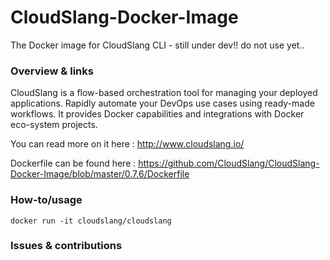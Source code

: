 # CloudSlang-Docker-Image
The Docker image for CloudSlang CLI - still under dev!! do not use yet..

### Overview & links

CloudSlang is a flow-based orchestration tool for managing your deployed applications. 
Rapidly automate your DevOps use cases using ready-made workflows.
It provides Docker capabilities and integrations with Docker eco-system projects.

You can read more on it here : http://www.cloudslang.io/

Dockerfile can be found here : https://github.com/CloudSlang/CloudSlang-Docker-Image/blob/master/0.7.6/Dockerfile

### How-to/usage

```docker run -it cloudslang/cloudslang```

### Issues & contributions
